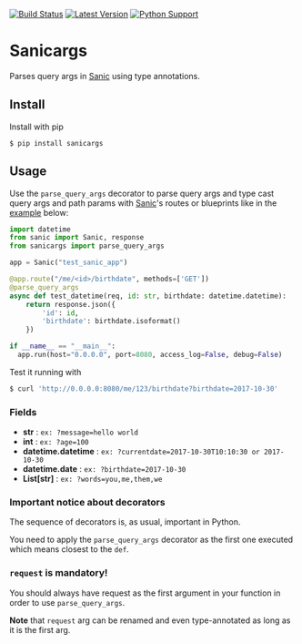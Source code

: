[![Build Status](https://travis-ci.org/trustpilot/python-sanicargs.svg?branch=master)](https://travis-ci.org/trustpilot/python-sanicargs) [![Latest Version](https://img.shields.io/pypi/v/sanicargs.svg)](https://pypi.python.org/pypi/sanicargs) [![Python Support](https://img.shields.io/pypi/pyversions/sanicargs.svg)](https://pypi.python.org/pypi/sanicargs)

# Sanicargs
Parses query args in [Sanic](https://github.com/channelcat/sanic) using type annotations.

## Install
Install with pip
```
$ pip install sanicargs
```

## Usage

Use the `parse_query_args` decorator to parse query args and type cast query args and path params with [Sanic](https://github.com/channelcat/sanic)'s routes or blueprints like in the [example](https://github.com/trustpilot/python-sanicargs/tree/master/examples/simple.py) below:

```python
import datetime
from sanic import Sanic, response
from sanicargs import parse_query_args

app = Sanic("test_sanic_app")

@app.route("/me/<id>/birthdate", methods=['GET'])
@parse_query_args
async def test_datetime(req, id: str, birthdate: datetime.datetime):
    return response.json({
        'id': id, 
        'birthdate': birthdate.isoformat()
    })

if __name__ == "__main__":
  app.run(host="0.0.0.0", port=8080, access_log=False, debug=False)
```

Test it running with 
```bash
$ curl 'http://0.0.0.0:8080/me/123/birthdate?birthdate=2017-10-30'
```

### Fields

* **str** : `ex: ?message=hello world`
* **int** : `ex: ?age=100`
* **datetime.datetime** : `ex: ?currentdate=2017-10-30T10:10:30 or 2017-10-30`
* **datetime.date** : `ex: ?birthdate=2017-10-30`
* **List[str]** : `ex: ?words=you,me,them,we`

### Important notice about decorators

The sequence of decorators is, as usual, important in Python.

You need to apply the `parse_query_args` decorator as the first one executed which means closest to the `def`.

### `request` is mandatory!

You should always have request as the first argument in your function in order to use `parse_query_args`.

**Note** that `request` arg can be renamed and even type-annotated as long as it is the first arg.